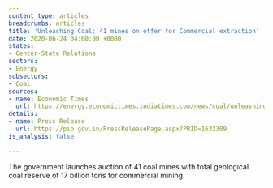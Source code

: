 ```yaml
---
content_type: articles
breadcrumbs: articles
title: 'Unleashing Coal: 41 mines on offer for Commercial extraction'
date: 2020-06-24 04:00:00 +0000
states:
- Center-State Relations
sectors:
- Energy
subsectors:
- Coal
sources:
- name: Economic Times
  url: https://energy.economictimes.indiatimes.com/news/coal/unleashing-coal-41-mines-on-offer-for-commercial-extraction/76442521
details:
- name: Press Release
  url: https://pib.gov.in/PressReleasePage.aspx?PRID=1632309
is_analysis: false

---
```

The government launches auction of 41 coal mines with total geological coal reserve of 17 billion tons for commercial mining.